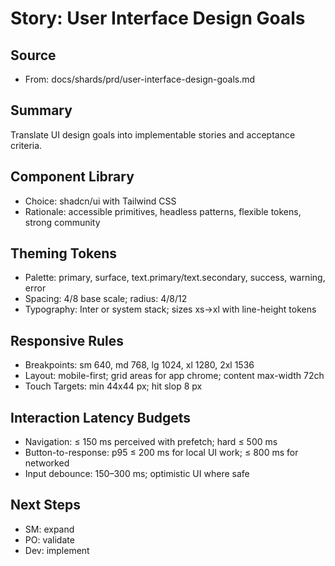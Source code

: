 # Story: User Interface Design Goals

## Source
- From: docs/shards/prd/user-interface-design-goals.md

## Summary
Translate UI design goals into implementable stories and acceptance criteria.

## Component Library
- Choice: shadcn/ui with Tailwind CSS
- Rationale: accessible primitives, headless patterns, flexible tokens, strong community

## Theming Tokens
- Palette: primary, surface, text.primary/text.secondary, success, warning, error
- Spacing: 4/8 base scale; radius: 4/8/12
- Typography: Inter or system stack; sizes xs→xl with line-height tokens

## Responsive Rules
- Breakpoints: sm 640, md 768, lg 1024, xl 1280, 2xl 1536
- Layout: mobile-first; grid areas for app chrome; content max-width 72ch
- Touch Targets: min 44x44 px; hit slop 8 px

## Interaction Latency Budgets
- Navigation: ≤ 150 ms perceived with prefetch; hard ≤ 500 ms
- Button-to-response: p95 ≤ 200 ms for local UI work; ≤ 800 ms for networked
- Input debounce: 150–300 ms; optimistic UI where safe

## Next Steps
- SM: expand
- PO: validate
- Dev: implement
